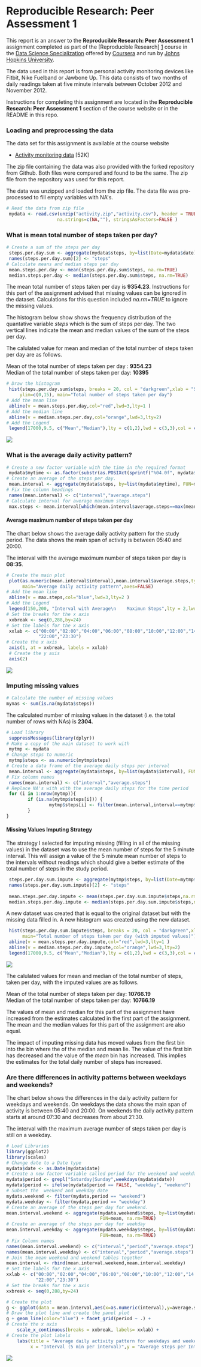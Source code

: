 # Reproducible Research: Peer Assessment 1

This report is an answer to the **Reproducible Research: Peer Assessment 1** assignment completed as part of the [Reproducible Research] [1] course in the [Data Science Specialization][2] offered by [Coursera][3] and run by [Johns Hopkins University][4].  

The data used in this report is from personal activity monitoring devices like Fitbit, Nike Fuelband or Jawbone Up. 
This data consists of two months of daily readings taken at five minute intervals between October 2012 and November 2012. 

Instructions for completing this assignment are located in the **Reproducible Research: Peer Assessment 1** section of the course website or in the README in this repo.

### **Loading and preprocessing the data**
The data set for this assignment is available at the course website 
- [Activity monitoring data](https://d396qusza40orc.cloudfront.net/repdata%2Fdata%2Factivity.zip) [52K]

The zip file containing the data was also provided with the forked repository from Github. Both files were compared and found to be the same. The zip file from the repository was used for this report.

The data was unzipped and loaded from the zip file. The data file was pre-processed to fill empty variables with NA's. 

```r
# Read the data from zip file
 mydata <- read.csv(unzip("activity.zip","activity.csv"), header = TRUE,
                   na.strings=c(NA,""), stringsAsFactors=FALSE )
```



### **What is mean total number of steps taken per day?**


```r
# Create a sum of the steps per day
 steps.per.day.sum <- aggregate(mydata$steps, by=list(Date=mydata$date), FUN=sum, na.rm=TRUE)
 names(steps.per.day.sum)[2] <- "steps"
# Calculate means and median steps per day
 mean.steps.per.day <- mean(steps.per.day.sum$steps, na.rm=TRUE)
 median.steps.per.day <- median(steps.per.day.sum$steps, na.rm=TRUE)
```


The mean total number of steps taken per day is **9354.23**. Instructions for this part of the assignment advised that missing values can be ignored in the dataset. Calculations for this question included *na.rm=TRUE* to ignore the missing values.

The histogram below show shows the frequency distribution of the quantative variable *steps* which is the sum of steps per day. The two vertical lines indicate the mean and median values of the sum of the steps per day.

The calulated value for mean and median of the total number of steps taken per day are as follows.

Mean of the total number of steps taken per day : **9354.23**  
Median of the total number of steps taken per day: **10395**  



```r
# Draw the histogram
 hist(steps.per.day.sum$steps, breaks = 20, col = "darkgreen",xlab = "Sum of steps per day",
     ylim=c(0,15), main="Total number of steps taken per day")
# Add the mean line
 abline(v = mean.steps.per.day,col="red",lwd=3,lty=1 )
# Add the median line
 abline(v = median.steps.per.day,col="orange",lwd=3,lty=2)
# Add the Legend
 legend(17000,9.5, c("Mean","Median"),lty = c(1,2),lwd = c(3,3),col = c("red","orange") )
```

![](PA1_template_files/figure-html/Histogram-1.png) 

### **What is the average daily activity pattern?**


```r
# Create a new factor variable with the time in the required format
 mydata$mytime <- as.factor(substr(as.POSIXct(sprintf("%04.0f", mydata$interval), format='%H%M'), 12, 16))
# Create an average of the steps per day.
 mean.interval <- aggregate(mydata$steps, by=list(mydata$mytime), FUN=mean, na.rm=TRUE)
# Fix the column headings
 names(mean.interval) <- c("interval","average.steps")
# Calculate interval for average maximum steps
 max.steps <- mean.interval[which(mean.interval$average.steps==max(mean.interval$average.steps,na.rm = TRUE)),][[1]]
```
#### **Average maximum number of steps taken per day**
The chart below shows the average daily activity pattern for the study period. The data shows the main span of activity is between 05:40 and 20:00. 
  
The interval with the average maximum number of steps taken per day is **08:35**.  



```r
# Create the main plot
 plot(as.numeric(mean.interval$interval),mean.interval$average.steps,type = "l",col = "red",lwd = 2, xlab = "Interval (5 min per interval)", ylab="Average steps per Interval", 
      main="Average daily activity pattern",axes=FALSE)
# Add the mean line
 abline(v = max.steps,col="blue",lwd=3,lty=2 )
# Add the Legend
 legend(150,200, "Interval with Average\n    Maximun Steps",lty = 2,lwd = 3 ,col = "blue" )
# Set the breaks for the x axis
 xxbreak <- seq(0,288,by=24)
# Set the labels for the x axis
 xxlab <- c("00:00","02:00","04:00","06:00","08:00","10:00","12:00","14:00","16:00","18:00","20:00",
            "22:00","23:30")
# Create the x axis
 axis(1, at = xxbreak, labels = xxlab)
 # Create the y axis
 axis(2)
```

![](PA1_template_files/figure-html/Daily_Activity_Pattern-1.png) 

### **Imputing missing values**


```r
# Calculate the number of missing values
mynas <- sum(is.na(mydata$steps))
```
The calculated number of missing values in the dataset (i.e. the total number of rows with NAs) is **2304.** 

```r
# Load library
 suppressMessages(library(dplyr))
# Make a copy of the main dataset to work with
 mytmp <- mydata
# Change steps to numeric
 mytmp$steps <- as.numeric(mytmp$steps)
# Create a data frame of the average daily steps per interval
 mean.interval <- aggregate(mydata$steps, by=list(mydata$interval), FUN=mean, na.rm=TRUE)
# Fix column names
 names(mean.interval) <- c("interval","average.steps")
# Replace NA's with with the average daily steps for the time period 
 for (i in 1:nrow(mytmp)){
        if (is.na(mytmp$steps[i])) {
                mytmp$steps[i] <- filter(mean.interval,interval==mytmp$interval[i])$average.steps
        }
}
```
#### **Missing Values Imputing Strategy**
The strategy I selected for imputing missing (filling in all of the missing values) in the dataset was to use the mean number of steps for the 5 minute interval.  This will assign a value of the 5 minute mean number of steps to the intervals without readings which should give a better estimate of the total number of steps in the study period. 


```r
 steps.per.day.sum.impute <- aggregate(mytmp$steps, by=list(Date=mytmp$date), FUN=sum, na.rm=TRUE)
 names(steps.per.day.sum.impute)[2] <- "steps"
 
 mean.steps.per.day.impute <- mean(steps.per.day.sum.impute$steps,na.rm=TRUE)
 median.steps.per.day.impute <- median(steps.per.day.sum.impute$steps,na.rm=TRUE)
```


A new dataset was created that is equal to the original dataset but with the missing data filled in. A new histogram was created using the new dataset.
 
 

```r
 hist(steps.per.day.sum.impute$steps, breaks = 20, col = "darkgreen",xlab = "Sum of steps per day",
      main="Total number of steps taken per day (with imputed values)")
 abline(v = mean.steps.per.day.impute,col="red",lwd=3,lty=1 )
 abline(v = median.steps.per.day.impute,col="orange",lwd=3,lty=2)
 legend(17000,9.5, c("Mean","Median"),lty = c(1,2),lwd = c(3,3),col = c("red","orange") )
```

![](PA1_template_files/figure-html/Histogram2-1.png) 

The calulated values for mean and median of the total number of steps, taken per day, with the imputed values are as follows.

 Mean of the total number of steps taken per day: **10766.19**  
 Median of the total number of steps taken per day: **10766.19**  
 
The values of mean and median for this part of the assignment have increased from the estimates calculated in the first part of the assignment. The mean and the median values for this part of the assignment are also equal.

The impact of imputing missing data has moved values from the first bin into the bin where the of the median and mean lie. The value of the first bin has decreased and the value of the *mean* bin has increased. This implies the estimates for the total daily number of steps has increased.  


### **Are there differences in activity patterns between weekdays and weekends?**

The chart below shows the differences in the daily activity pattern for weekdays and weekends. On weekdays  the data shows the main span of activity is between 05:40 and 20:00. On weekends the daily activity pattern starts at around 07:30 and decreases from about 21:30.


The interval with the maximum average number of steps taken per day is still on a weekday. 


```r
# Load Libraries
library(ggplot2)
library(scales)
# Change date to a Date type
mydata$date <- as.Date(mydata$date)
# Create a new factor variable called period for the weekend and weekday data 
mydata$period <- grepl("Saturday|Sunday",weekdays(mydata$date))
mydata$period <- ifelse(mydata$period == FALSE, "weekday", "weekend")
# Subset the  weekend and weekday date
mydata.weekend <- filter(mydata,period == "weekend")
mydata.weekday <- filter(mydata,period == "weekday")
# Create an average of the steps per day for weekend.
mean.interval.weekend <- aggregate(mydata.weekend$steps, by=list(mydata.weekend$mytime,mydata.weekend$period),
                                   FUN=mean, na.rm=TRUE)
# Create an average of the steps per day for weekday
mean.interval.weekday <- aggregate(mydata.weekday$steps, by=list(mydata.weekday$mytime,mydata.weekday$period),
                                   FUN=mean, na.rm=TRUE)
# Fix Column names
names(mean.interval.weekend) <- c("interval","period","average.steps")
names(mean.interval.weekday) <- c("interval","period","average.steps")
# Join the mean weekend and weekend tables together
mean.interval <- rbind(mean.interval.weekend,mean.interval.weekday)
# Set the labels for the x axis
xxlab <- c("00:00","02:00","04:00","06:00","08:00","10:00","12:00","14:00","16:00","18:00","20:00",
           "22:00","23:30")
# Set the breaks for the x axis
xxbreak <- seq(0,288,by=24)
```


```r
# Create the plot
g <- ggplot(data = mean.interval,aes(x=as.numeric(interval),y=average.steps))
# Draw the plot line and create the panel plot
g + geom_line(color="blue") + facet_grid(period ~ .) +
# Create the x axis
    scale_x_continuous(breaks = xxbreak, labels= xxlab) +
# Create the plot labels
    labs(title = "Average daily activity pattern for weekdays and weekends", 
         x = "Interval (5 min per interval)",y = "Average steps per Interval")
```

![](PA1_template_files/figure-html/WeekdayWeekendPlot-1.png) 

[1]: https://class.coursera.org/repdata-014/ "Reproducible Research"
[2]: https://www.coursera.org/specialization/jhudatascience/1?utm_medium=listingPage "Data Science Specialization"
[3]: https://www.coursera.org/ "Coursera" 
[4]: https://www.jhu.edu/ "Johns Hopkins University"
